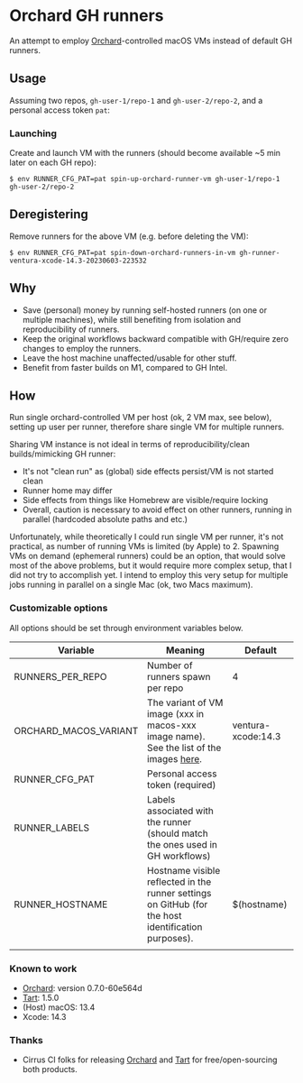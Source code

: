 # Orchard GH runners

An attempt to employ [Orchard](https://github.com/cirruslabs/orchard)-controlled macOS VMs instead of default GH runners.

## Usage

Assuming  two repos, `gh-user-1/repo-1` and `gh-user-2/repo-2`, and a personal access token `pat`:

### Launching

Create and launch VM with the runners (should become available ~5 min later on each GH repo):

```shell
$ env RUNNER_CFG_PAT=pat spin-up-orchard-runner-vm gh-user-1/repo-1 gh-user-2/repo-2
```

## Deregistering

Remove runners for the above VM (e.g. before deleting the VM):

```shell
$ env RUNNER_CFG_PAT=pat spin-down-orchard-runners-in-vm gh-runner-ventura-xcode-14.3-20230603-223532
```

## Why

-   Save (personal) money by running self-hosted runners (on one or multiple machines), while still benefiting from isolation and reproducibility of runners.
-   Keep the original workflows backward compatible with GH/require zero changes to employ the runners.
-   Leave the host machine unaffected/usable for other stuff.
-   Benefit from faster builds on M1, compared to GH Intel.

## How

Run single orchard-controlled VM per host (ok, 2 VM max, see below), setting up user per runner, therefore share single VM for multiple runners.

Sharing VM instance is not ideal in terms of reproducibility/clean builds/mimicking GH runner:

-   It's not "clean run" as (global) side effects persist/VM is not started clean
-   Runner home may differ
-   Side effects from things like Homebrew are visible/require locking
-   Overall, caution is necessary to avoid effect on other runners, running in parallel (hardcoded absolute paths and etc.)

Unfortunately, while theoretically I could run single VM per runner, it's not practical, as number of running VMs is limited (by Apple) to 2. Spawning VMs on demand (ephemeral runners) could be an option, that would solve most of the above problems, but it would require more complex setup, that I did not try to accomplish yet. I intend to employ this very setup for multiple jobs running in parallel on a single Mac (ok, two Macs maximum).

### Customizable options

All options should be set through environment variables below.

| Variable              | Meaning                                                      | Default            |
| --------------------- | ------------------------------------------------------------ | ------------------ |
| RUNNERS_PER_REPO      | Number of runners spawn per repo                             | 4                  |
| ORCHARD_MACOS_VARIANT | The variant of VM image (xxx in macos-xxx image name). See the list of the images [here](https://github.com/cirruslabs/macos-image-templates). | ventura-xcode:14.3 |
| RUNNER_CFG_PAT        | Personal access token (required)                             |                    |
| RUNNER_LABELS         | Labels associated with the runner (should match the ones used in GH workflows) |                    |
| RUNNER_HOSTNAME       | Hostname visible reflected in the runner settings on GitHub (for the host identification purposes). | $(hostname)        |
|                       |                                                              |                    |

### Known to work

-   [Orchard](https://github.com/cirruslabs/orchard): version 0.7.0-60e564d
-   [Tart](https://tart.run): 1.5.0
-   (Host) macOS: 13.4
-   Xcode: 14.3

### Thanks

-   Cirrus CI folks for releasing [Orchard](https://github.com/cirruslabs/orchard) and [Tart](https://tart.run) for free/open-sourcing both products.

